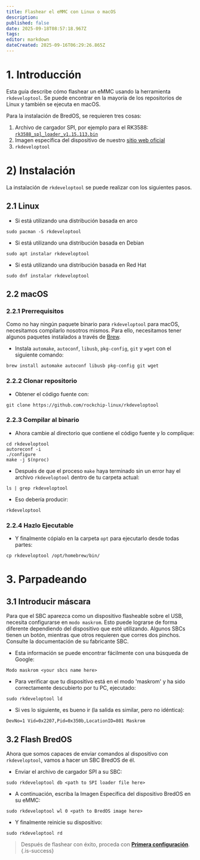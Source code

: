 ```yaml
---
title: Flashear el eMMC con Linux o macOS
description:
published: false
date: 2025-09-18T08:57:18.967Z
tags:
editor: markdown
dateCreated: 2025-09-16T06:29:26.865Z
---
```


# 1. Introducción

Esta guía describe cómo flashear un eMMC usando la herramienta `rkdeveloptool`. Se puede encontrar en la mayoría de los repositorios de Linux y también se ejecuta en macOS.

Para la instalación de BredOS, se requieren tres cosas:

1. Archivo de cargador SPI, por ejemplo para el RK3588: [`rk3588_spl_loader_v1.15.113.bin`](https://dl.radxa.com/rock5/sw/images/loader/rk3588_spl_loader_v1.15.113.bin)
2. Imagen específica del dispositivo de nuestro [sitio web oficial](https://bredos.org/download.html)
3. `rkdeveloptool`

# 2) Instalación

La instalación de `rkdeveloptool` se puede realizar con los siguientes pasos.

## 2.1 Linux

- Si está utilizando una distribución basada en arco

```
sudo pacman -S rkdeveloptool
```

- Si está utilizando una distribución basada en Debian

```
sudo apt instalar rkdeveloptool
```

- Si está utilizando una distribución basada en Red Hat

```
sudo dnf instalar rkdeveloptool
```

## 2.2 macOS

### 2.2.1 Prerrequisitos

Como no hay ningún paquete binario para `rkdeveloptool` para macOS, necesitamos compilarlo nosotros mismos. Para ello, necesitamos tener algunos paquetes instalados a través de [Brew](https://brew.sh/).

- Instala `automake`, `autoconf`, `libusb`, `pkg-config`, `git` y `wget` con el siguiente comando:

```
brew install automake autoconf libusb pkg-config git wget
```

### 2.2.2 Clonar repositorio

- Obtener el código fuente con:

```
git clone https://github.com/rockchip-linux/rkdeveloptool
```

### 2.2.3 Compilar al binario

- Ahora cambie al directorio que contiene el código fuente y lo complique:

```
cd rkdeveloptool
autoreconf -i
./configure
make -j $(nproc)
```

- Después de que el proceso `make` haya terminado sin un error hay el archivo `rkdeveloptool` dentro de tu carpeta actual:

```
ls | grep rkdeveloptool
```

- Eso debería producir:

```
rkdeveloptool
```

### 2.2.4 Hazlo Ejecutable

- Y finalmente cópialo en la carpeta `opt` para ejecutarlo desde todas partes:

```
cp rkdeveloptool /opt/homebrew/bin/
```

# 3. Parpadeando

## 3.1 Introducir máscara

Para que el SBC aparezca como un dispositivo flasheable sobre el USB, necesita configurarse en `modo maskrom`. Esto puede lograrse de forma diferente dependiendo del dispositivo que esté utilizando. Algunos SBCs tienen un botón, mientras que otros requieren que corres dos pinchos. Consulte la documentación de su fabricante SBC.

- Esta información se puede encontrar fácilmente con una búsqueda de Google:

```
Modo maskrom <your sbcs name here>
```

- Para verificar que tu dispositivo está en el modo 'maskrom' y ha sido correctamente descubierto por tu PC, ejecutado:

```
sudo rkdeveloptool ld
```

- Si ves lo siguiente, es bueno ir (la salida es similar, pero no idéntica):

```
DevNo=1 Vid=0x2207,Pid=0x350b,LocationID=801 Maskrom
```

## 3.2 Flash BredOS

Ahora que somos capaces de enviar comandos al dispositivo con `rkdeveloptool`, vamos a hacer un SBC BredOS de él.

- Enviar el archivo de cargador SPI a su SBC:

```
sudo rkdeveloptool db <path to SPI loader file here>
```

- A continuación, escriba la Imagen Específica del dispositivo BredOS en su eMMC:

```
sudo rkdeveloptool wl 0 <path to BredOS image here>
```

- Y finalmente reinicie su dispositivo:

```
sudo rkdeveloptool rd
```

> Después de flashear con éxito, proceda con [**Primera configuración**](/en/install/first-setup).
> {.is-success}